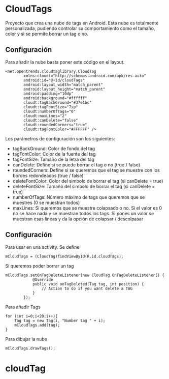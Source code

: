 CloudTags
===================


Proyecto que crea una nube de tags en Android. Esta nube es totalmente personalizada, pudiendo controlar su comportamiento como el tamaño, color y si se permite borrar un tag o no.


Configuración
-----

Para añadir la nube basta poner este código en el layout.

    <net.opentrends.cloudtaglibrary.CloudTag
            xmlns:cloudt="http://schemas.android.com/apk/res-auto"
            android:id="@+id/cloudTags"
            android:layout_width="match_parent"
            android:layout_height="match_parent"
            android:padding="10dp"
            android:background="#ffffff"
            cloudt:tagBackGround="#37e1bc"
            cloudt:tagFontSize="7sp"
            cloudt:numberOfTags="0"
            cloudt:maxLines="2"
            cloudt:canDelete="false"
            cloudt:roundedCorners="true"
            cloudt:tagFontColor="#FFFFFF" />

Los parámetros de configuración son los siguientes:

 - tagBackGround: Color de fondo del tag
 - tagFontColor: Color de la fuente del tag
 - tagFontSize: Tamaño de la letra del tag
 - canDelete: Define si se puede borrar el tag o no (true / false)
 - roundedCorners: Define si se queremos que el tag se muestre con los bordes redondeados (true / false)
 - deleteFontColor: Color del simbolo de borrar el tag (si canDelete = true)
 - deleteFontSize: Tamaño del simbolo de borrar el tag (si canDelete = true)
 - numberOfTags: Número máximo de tags que queremos que se muestres (0 se muestran todos)
 - maxLines: Si queremos que se muestre colapsado o no. Si el valor es 0 no se hace nada y se muestran todos los tags. Si pones un valor se muestran esas líneas y da la opción de colapsar / descolpasar


Configuración
-----

Para usar en una activity.
Se define

    mCloudTags = (CloudTag)findViewById(R.id.cloudTags);

Si queremos poder borrar un tag

    mCloudTags.setOnTagDeleteListener(new CloudTag.OnTagDeleteListener() {
                @Override
                public void onTagDeleted(Tag tag, int position) {
                    // Action to do if you want delete a TAG
                }
            });

Para añadir Tags

    for (int i=0;i<20;i++){
		Tag tag = new Tag(i, "Number tag " + i);
        mCloudTags.add(tag);
	}

Para dibujar la nube

    mCloudTags.drawTags();

# cloudTag
